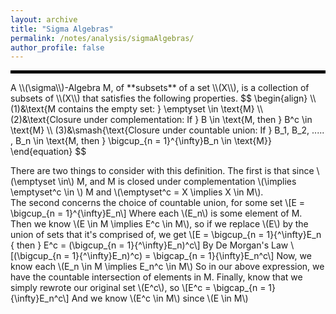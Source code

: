 ```yaml
---
layout: archive
title: "Sigma Algebras"
permalink: /notes/analysis/sigmaAlgebras/
author_profile: false
--- 
```

<hr style="border: 2px solid black;">
A \\(\sigma\\)-Algebra M, of **subsets** of a set \\(X\\), is a collection of subsets of \\(X\\) that satisfies the following properties.
$$
\begin{align}
\\
(1)&\text{M contains the empty set: } \emptyset \in \text{M}
\\
(2)&\text{Closure under complementation: If } B \in \text{M, then } B^c \in \text{M}
\\
(3)&\smash{\text{Closure under countable union: If } B_1, B_2, ..... , B_n \in \text{M, then } \bigcup_{n = 1}^{\infty}B_n \in \text{M}}
\end{equation}
$$

There are two things to consider with this definition. The first is that since \\(\emptyset \in\\) M, and M is closed under complementation \\(\implies \emptyset^c \in \\) M and \\(\emptyset^c = X \implies X \in M\\). \
The second concerns the choice of countable union, for some set
\\[E = \bigcup_{n = 1}^{\infty}E_n\\] Where each \\(E_n\\) is some element of M. Then we know \\(E \in M \implies E^c \in M\\), so if we replace \\(E\\) by the union of sets that it's comprised of, we get
\\[E = \bigcup_{n = 1}{^\infty}E_n \{ then } E^c = (\bigcup_{n = 1}{^\infty}E_n)^c\\]
By De Morgan's Law \\[(\bigcup_{n = 1}{^\infty}E_n)^c) = \bigcap_{n = 1}{\infty}E_n^c\\]
Now, we know each \\(E_n \in M \implies E_n^c \in M\\) So in our above expression, we have the countable intersection of elements in M. Finally, know that we simply rewrote our original set \\(E^c\\), so \\[E^c = \bigcap_{n = 1}{\infty}E_n^c\\] And we know \\(E^c \in M\\) since \\(E \in M\\)
